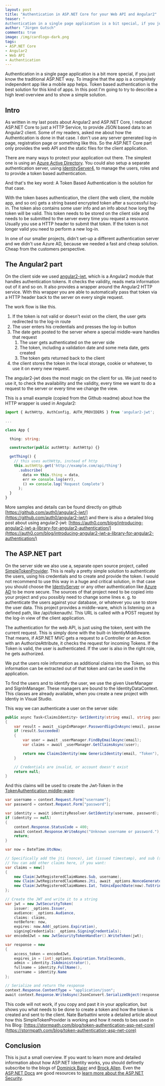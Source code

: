 ```yaml
--- 
layout: post
title: "Authentication in ASP.​NET Core for your Web API and Angular2"
teaser: "
Authentication in a single page application is a bit special, if you just know the traditional ASP.NET way. To imagine that the app is a completely independent app like a mobile app helps. Token based authentication is the best solution for this kind of apps. In this post I'm going to try to describe a high level overview and to show a simple solution."
author: "Jürgen Gutsch"
comments: true
image: /img/cardlogo-dark.png
tags: 
- ASP.NET Core
- Angular2
- Web API
- Authentication
---
```


Authentication in a single page application is a bit more special, if you just know the traditional ASP.NET way. To imagine that the app is a completely independent app like a mobile app helps. Token based authentication is the best solution for this kind of apps. In this post I'm going to try to describe a high level overview and to show a simple solution.

## Intro

As written in my last posts about Angular2 and ASP.NET Core, I reduced ASP.NET Core to just a HTTP Service, to provide JSON based data to an Angular2 client. Some of my readers, asked me about how the Authentication is done in that case. I don't use any server generated log-in page, registration page or something like this. So the ASP.NET Core part only provides the web API and the static files for the client application.

There are many ways to protect your application out there. The simplest one is using an [Azure Active Directory](https://azure.microsoft.com/en-us/documentation/services/active-directory/). You could also setup a separate authentication server, using [IdentityServer4](https://identityserver4.readthedocs.io/en/dev/), to manage the users, roles and to provide a token based authentication.

And that's the key word: A Token Based Authentication is the solution for that case.

With the token bases authentication, the client (the web client, the mobile app, and so on) gets a string based encrypted token after a successful log-in. The token also contains some user info and an info about how long the token will be valid. This token needs to be stored on the client side and needs to be submitted to the server every time you request a resource. Usually you use a HTTP header to submit that token. If the token is not longer valid you need to perform a new log-in.

In one of our smaller projects, didn't set-up a different authentication server and we didn't use Azure AD, because we needed a fast and cheap solution. Cheap from the customers perspective.

## The Angular2 part

On the client side we used [angular2-jwt](https://github.com/auth0/angular2-jwt/), which is a Angular2 module that handles authentication tokens. It checks the validity, reads meta information out of it and so on. It also provides a wrapper around the Angular2 HTTP service. With this wrapper you are able to automatically pass that token via a HTTP header back to the server on every single request.

The work flow is like this. 

1. If the token is not valid or doesn't exist on the client, the user gets redirected to the log-in route
2. The user enters his credentials and presses the log-in button
3. The date gets posted to the server where a special middle-ware handles that request
    1. The user gets authenticated on the server side
    2. The token, including a validation date and some meta date, gets created 
    3. The token gets returned back to the client
4. the client stores the token in the local storage, cookie or whatever, to use it on every new request.

The angular2-jwt does the most magic on the client for us. We just need to use it, to check the availability and the validity, every time we want to do a request to the server or every time we change the view.

This is a small example (copied from the Github readme) about how the HTTP wrapper is used in Angular2:
~~~ typescript
import { AuthHttp, AuthConfig, AUTH_PROVIDERS } from 'angular2-jwt';

...

class App {

  thing: string;

  constructor(public authHttp: AuthHttp) {}

  getThing() {
    // this uses authHttp, instead of http
    this.authHttp.get('http://example.com/api/thing')
      .subscribe(
        data => this.thing = data,
        err => console.log(err),
        () => console.log('Request Complete')
      );
  }
}
~~~

More samples and details can be found directly on github [https://github.com/auth0/angular2-jwt/](https://github.com/auth0/angular2-jwt/) and there is also a detailed blog post about using angular2-jwt: [https://auth0.com/blog/introducing-angular2-jwt-a-library-for-angular2-authentication/](https://auth0.com/blog/introducing-angular2-jwt-a-library-for-angular2-authentication/)

## The ASP.NET part

On the server side we also use a, separate open source project, called [SimpleTokenProvider](https://github.com/nbarbettini/SimpleTokenProvider). This is really a pretty simple solution to authenticate the users, using his credentials and to create and provide the token. I would not recommend to use this way in a huge and critical solution, in that case you should choose the [IdentiyServer](https://leastprivilege.com/2016/05/20/identityserver4-on-asp-net-core-rc2/) or any other authentication like [Azure AD](https://azure.microsoft.com/en-us/documentation/articles/active-directory-whatis/) to be more secure. The sources of that project need to be copied into your project and you possibly need to change some lines e. g. to authenticate the users against your database, or whatever you use to store the user data. This project provides a middle-ware, which is listening on a defined path, like /api/tokenauth/. This URL is called with a POST request by the log-in view of the client application.

The authentication for the web API, is just using the token, sent with the current request. This is simply done with the built-in IdentiyMiddleware. That means, if ASP.NET MVC gets a request to a Controller or an Action with an AuthorizeAttribute, it checks the request for incoming Tokens. If the Token is valid, the user is authenticated. If the user is also in the right role, he gets authorized.

We put the users role information as additional claims into the Token, so this information can be extracted out of that token and can be used in the application.

To find the users and to identify the user, we use the given UserManager and SignInManager. These managers are bound to the IdentityDataContext. This classes are already available, when you create a new project with Identiy in Visual Studio.

This way we can authenticate a user on the server side:
~~~ csharp
public async Task<ClaimsIdentity> GetIdentity(string email, string password)
{
    var result = await _signInManager.PasswordSignInAsync(email, password, false, lockoutOnFailure: false);
    if (result.Succeeded)
    {
        var user = await _userManager.FindByEmailAsync(email);
        var claims = await _userManager.GetClaimsAsync(user);

        return new ClaimsIdentity(new GenericIdentity(email, "Token"), claims);
    }

    // Credentials are invalid, or account doesn't exist
    return null;
}
~~~

And this claims will be used to create the Jwt-Token in the [TokenAuthentication middle-ware](https://github.com/nbarbettini/SimpleTokenProvider/blob/master/src/SimpleTokenProvider/TokenProviderMiddleware.cs):

~~~ csharp
var username = context.Request.Form["username"];
var password = context.Request.Form["password"];

var identity = await identityResolver.GetIdentity(username, password);
if (identity == null)
{
    context.Response.StatusCode = 400;
    await context.Response.WriteAsync("Unknown username or password.");
    return;
}

var now = DateTime.UtcNow;

// Specifically add the jti (nonce), iat (issued timestamp), and sub (subject/user) claims.
// You can add other claims here, if you want:
var claims = new[]
{
    new Claim(JwtRegisteredClaimNames.Sub, username),
    new Claim(JwtRegisteredClaimNames.Jti, await _options.NonceGenerator()),
    new Claim(JwtRegisteredClaimNames.Iat, ToUnixEpochDate(now).ToString(), ClaimValueTypes.Integer64)
};

// Create the JWT and write it to a string
var jwt = new JwtSecurityToken(
    issuer: _options.Issuer,
    audience: _options.Audience,
    claims: claims,
    notBefore: now,
    expires: now.Add(_options.Expiration),
    signingCredentials: _options.SigningCredentials);
var encodedJwt = new JwtSecurityTokenHandler().WriteToken(jwt);

var response = new
{
    access_token = encodedJwt,
    expires_in = (int)_options.Expiration.TotalSeconds,
    admin = identity.IsAdministrator(),
    fullname = identity.FullName(),
    username = identity.Name
};

// Serialize and return the response
context.Response.ContentType = "application/json";
await context.Response.WriteAsync(JsonConvert.SerializeObject(response, _serializerSettings));
~~~

This code will not work, if you copy and past it in your application, but shows you what needs to be done to create a token and how the token is created and sent to the client. Nate Barbattini wrote a detailed article about how this SimpleTokenProvider is working and how it needs to bes used in his Blog: [https://stormpath.com/blog/token-authentication-asp-net-core](https://stormpath.com/blog/token-authentication-asp-net-core)

## Conclusion

This is jsut a small overview. If you want to learn more and detailed information about how ASP.NET Identity works, you should definetly subscribe to the blogs of [Dominick Baier](https://leastprivilege.com/) and [Brock Allen](https://brockallen.com/). Even the [ASP.NET Docs](https://docs.asp.net/) are good resources to [learn more about the ASP.NET Security](https://docs.asp.net/en/latest/security/index.html).